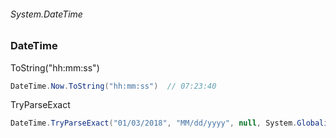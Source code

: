 ###### System.DateTime
### DateTime

ToString("hh:mm:ss")
``` csharp
DateTime.Now.ToString("hh:mm:ss")  // 07:23:40
```

TryParseExact
``` csharp
DateTime.TryParseExact("01/03/2018", "MM/dd/yyyy", null, System.Globalization.DateTimeStyles.None, out var dateTime)
```
